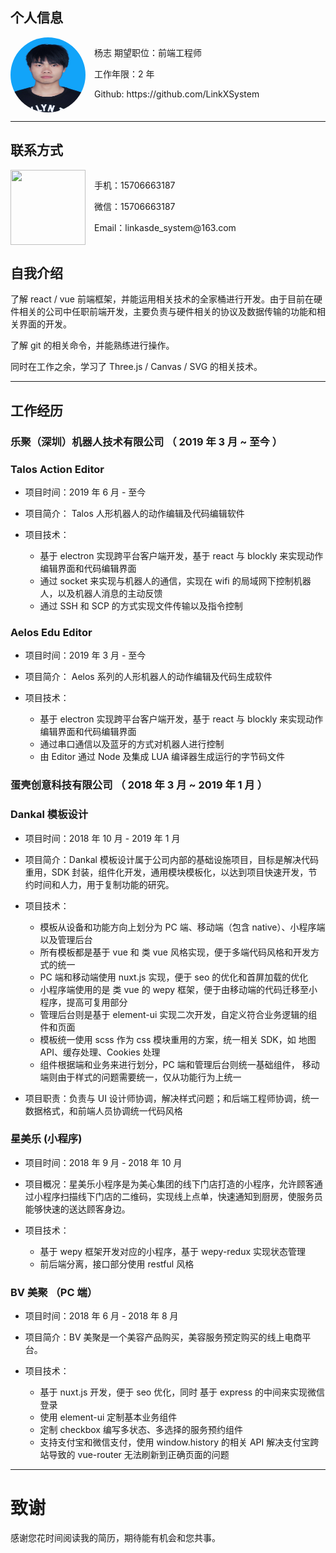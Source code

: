 ## 个人信息

<div style="display: flex;">
  <img
    src="./assets/image/avatar.jpg"
    style="width: 120px; height: 120px;border-radius: 50%;"
  />
  <div style="margin-left: 1em;">
    <p>
      <span>杨志</span>
      <span>期望职位：前端工程师</span>
    </p>
    <p>
      <span>工作年限：2 年</span>
    </p>
    <p>
      <span>Github: https://github.com/LinkXSystem</span>
    </p>
  </div>
</div>

---

## 联系方式

<div style="display: flex;">
  <img
    src="https://raw.githubusercontent.com/LinkXSystem/learn-guide/master/resume/assets/image/wechat.jpg"
    style="width: 120px; height: 120px;"
  />
  <div style="margin-left: 1em;">
    <p>
      <span>手机：15706663187</span>
    </p>
    <p>
      <span>微信：15706663187</span>
    </p>
    <p>
      <span>Email：linkasde_system@163.com</span>
    </p>
  </div>
</div>

## 自我介绍

了解 react / vue 前端框架，并能运用相关技术的全家桶进行开发。由于目前在硬件相关的公司中任职前端开发，主要负责与硬件相关的协议及数据传输的功能和相关界面的开发。

了解 git 的相关命令，并能熟练进行操作。

同时在工作之余，学习了 Three.js / Canvas / SVG 的相关技术。

---

## 工作经历

### 乐聚（深圳）机器人技术有限公司 （ 2019 年 3 月 ~ 至今 ）

### Talos Action Editor

- 项目时间：2019 年 6 月 - 至今

- 项目简介： Talos 人形机器人的动作编辑及代码编辑软件

- 项目技术：
  - 基于 electron 实现跨平台客户端开发，基于 react 与 blockly 来实现动作编辑界面和代码编辑界面
  - 通过 socket 来实现与机器人的通信，实现在 wifi 的局域网下控制机器人，以及机器人消息的主动反馈
  - 通过 SSH 和 SCP 的方式实现文件传输以及指令控制

### Aelos Edu Editor

- 项目时间：2019 年 3 月 - 至今

- 项目简介： Aelos 系列的人形机器人的动作编辑及代码生成软件

- 项目技术：
  - 基于 electron 实现跨平台客户端开发，基于 react 与 blockly 来实现动作编辑界面和代码编辑界面
  - 通过串口通信以及蓝牙的方式对机器人进行控制
  - 由 Editor 通过 Node 及集成 LUA 编译器生成运行的字节码文件

### 蛋壳创意科技有限公司 （ 2018 年 3 月 ~ 2019 年 1 月 ）

### Dankal 模板设计

- 项目时间：2018 年 10 月 - 2019 年 1 月

- 项目简介：Dankal 模板设计属于公司内部的基础设施项目，目标是解决代码重用，SDK 封装，组件化开发，通用模块模板化，以达到项目快速开发，节约时间和人力，用于复制功能的研究。
- 项目技术：
  - 模板从设备和功能方向上划分为 PC 端、移动端（包含 native）、小程序端以及管理后台
  - 所有模板都是基于 vue 和 类 vue 风格实现，便于多端代码风格和开发方式的统一
  - PC 端和移动端使用 nuxt.js 实现，便于 seo 的优化和首屏加载的优化
  - 小程序端使用的是 类 vue 的 wepy 框架，便于由移动端的代码迁移至小程序，提高可复用部分
  - 管理后台则是基于 element-ui 实现二次开发，自定义符合业务逻辑的组件和页面
  - 模板统一使用 scss 作为 css 模块重用的方案，统一相关 SDK，如 地图 API、缓存处理、Cookies 处理
  - 组件根据端和业务来进行划分，PC 端和管理后台则统一基础组件， 移动端则由于样式的问题需要统一，仅从功能行为上统一
- 项目职责：负责与 UI 设计师协调，解决样式问题；和后端工程师协调，统一数据格式，和前端人员协调统一代码风格

### 星美乐 (小程序)

- 项目时间：2018 年 9 月 - 2018 年 10 月

- 项目概况：星美乐小程序是为美心集团的线下门店打造的小程序，允许顾客通过小程序扫描线下门店的二维码，实现线上点单，快速通知到厨房，使服务员能够快速的送达顾客身边。
- 项目技术：
  - 基于 wepy 框架开发对应的小程序，基于 wepy-redux 实现状态管理
  - 前后端分离，接口部分使用 restful 风格

### BV 美聚 （PC 端）

- 项目时间：2018 年 6 月 - 2018 年 8 月

- 项目简介：BV 美聚是一个美容产品购买，美容服务预定购买的线上电商平台。

- 项目技术：
  - 基于 nuxt.js 开发，便于 seo 优化，同时 基于 express 的中间来实现微信登录
  - 使用 element-ui 定制基本业务组件
  - 定制 checkbox 编写多状态、多选择的服务预约组件
  - 支持支付宝和微信支付，使用 window.history 的相关 API 解决支付宝跨站导致的 vue-router 无法刷新到正确页面的问题

---

# 致谢

感谢您花时间阅读我的简历，期待能有机会和您共事。
